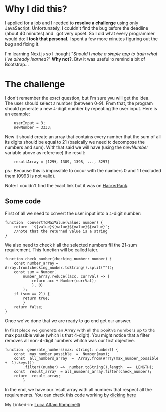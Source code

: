 # Why I did this?


I applied for a job and I needed to **resolve a challenge** using only  JavaSacript. Unfortunately, I couldn't find the bug before the deadline (about 40 minutes) and I got very upset. So I did what every programmer would do: **I took that personal**. I spent a few more minutes figuring out the bug and fixing it.

I'm learning Next.js so I thought "*Should I make a simple app to train what I've already learned?*" **Why not?**. Btw it was useful to remind a bit of Bootstrap...



# The challenge
I don't remember the exact question, but I'm sure you will get the idea.  
The user should select a number (between 0-9). From that, the program should generate a new 4-digit number by repeating the user input. Here is an example: 

```tsx
	userInput = 3;
	newNumber = 3333;
```
    
New it should create an array that contains every number that the sum of all its digits should be equal to 21 (basically we need to decompose the numbers and sum). With that said we will have (using the *newNumber* variable above as reference) the result:
```tsx
	resultArray = [1299, 1389, 1398, ..., 3297]
```
ps.:  Because this is impossible to occur with the numbers 0 and 1 I excluded them (0993 is not valid).

Note: I couldn't find the exact link but it was on [HackerRank](https://www.hackerrank.com/).

## Some code
First of all we need to convert the user input into a 4-digit number:
```tsx
function  convertToMaxValue(value: number) {
	return  `${value}${value}${value}${value}`;
	//note that the returned value is a string
}
```

 
We also need to check if all the selected numbers fill the 21-sum requirement. This function will be called later.
```tsx
function check_number(checking_number: number) {
	const number_array = Array.from(checking_number.toString().split(""));
	const sum = Number(
		number_array.reduce((acc, currVal) => {
			return acc + Number(currVal);
			}, 0)
		);
	if (sum == 21) {
		return true;
	    }
	return false;
}
```

Once we've done that we are ready to go end get our answer. 

In first place we generate an Array with all the positive numbers up to the max possible value (which is that 4-digit). You might notice that a filter removes all non-4-digit numbers whitch was our first objective. 
```tsx
function  generate_numbers(max: string): number[] {
	const  max_number_possible  =  Number(max);
	const  all_numbers_array  =  Array.from(Array(max_number_possible  +  1).keys())
		.filter((number) =>  number.toString().length  ==  LENGTH);
	const  result_array  = all_numbers_array.filter(check_number);
	return  result_array;
        }
```
In the end, we have our result array with all numbers that respect all the requirements.
You can check this code working by [clicking here](https://sum-21-challenge.vercel.app/)

My Linked-in: [Luca Alfaro Rampinelli](https://www.linkedin.com/in/lucarampi/)
